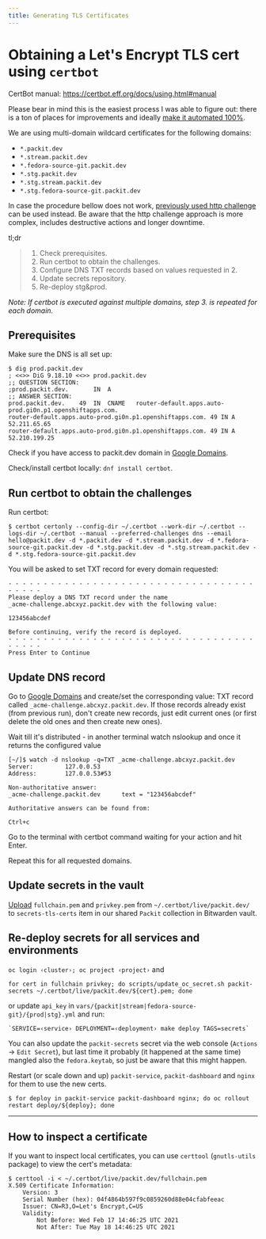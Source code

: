 ```yaml
---
title: Generating TLS Certificates
---
```


# Obtaining a Let's Encrypt TLS cert using `certbot`

CertBot manual: https://certbot.eff.org/docs/using.html#manual

Please bear in mind this is the easiest process I was able to figure out: there
is a ton of places for improvements and ideally
[make it automated 100%](https://github.com/packit/research/tree/main/cert_management_automation).

We are using multi-domain wildcard certificates for the following domains:

- `*.packit.dev`
- `*.stream.packit.dev`
- `*.fedora-source-git.packit.dev`
- `*.stg.packit.dev`
- `*.stg.stream.packit.dev`
- `*.stg.fedora-source-git.packit.dev`

In case the procedure bellow does not work,
[previously used http challenge](https://github.com/packit/deployment/blob/008f5eaad69a620c54784f1fc19c7c775af9ec7d/README.md#obtaining-a-lets-encrypt-cert-using-certbot)
can be used instead.
Be aware that the http challenge approach is more complex, includes destructive actions and longer downtime.

tl;dr

> 1. Check prerequisites.
> 2. Run certbot to obtain the challenges.
> 3. Configure DNS TXT records based on values requested in 2.
> 4. Update secrets repository.
> 5. Re-deploy stg&prod.

_Note: If certbot is executed against multiple domains, step 3. is repeated for each domain._

## Prerequisites

Make sure the DNS is all set up:

    $ dig prod.packit.dev
    ; <<>> DiG 9.18.10 <<>> prod.packit.dev
    ;; QUESTION SECTION:
    ;prod.packit.dev.		IN	A
    ;; ANSWER SECTION:
    prod.packit.dev.	49	IN	CNAME	router-default.apps.auto-prod.gi0n.p1.openshiftapps.com.
    router-default.apps.auto-prod.gi0n.p1.openshiftapps.com. 49 IN A 52.211.65.65
    router-default.apps.auto-prod.gi0n.p1.openshiftapps.com. 49 IN A 52.210.199.25

Check if you have access to packit.dev domain in
[Google Domains](https://domains.google.com/m/registrar/packit.dev).

Check/install certbot locally: `dnf install certbot`.

## Run certbot to obtain the challenges

Run certbot:

    $ certbot certonly --config-dir ~/.certbot --work-dir ~/.certbot --logs-dir ~/.certbot --manual --preferred-challenges dns --email hello@packit.dev -d *.packit.dev -d *.stream.packit.dev -d *.fedora-source-git.packit.dev -d *.stg.packit.dev -d *.stg.stream.packit.dev -d *.stg.fedora-source-git.packit.dev

You will be asked to set TXT record for every domain requested:

    - - - - - - - - - - - - - - - - - - - - - - - - - - - - - - - - - - - - - - - -
    Please deploy a DNS TXT record under the name
    _acme-challenge.abcxyz.packit.dev with the following value:

    123456abcdef

    Before continuing, verify the record is deployed.
    - - - - - - - - - - - - - - - - - - - - - - - - - - - - - - - - - - - - - - - -
    Press Enter to Continue

## Update DNS record

Go to [Google Domains](https://domains.google.com/m/registrar/packit.dev/dns)
and create/set the corresponding value:
TXT record called `_acme-challenge.abcxyz.packit.dev`.
If those records already exist (from previous run), don't create new records,
just edit current ones (or first delete the old ones and then create new ones).

Wait till it's distributed - in another terminal watch nslookup
and once it returns the configured value

    [~/]$ watch -d nslookup -q=TXT _acme-challenge.abcxyz.packit.dev
    Server:         127.0.0.53
    Address:        127.0.0.53#53

    Non-authoritative answer:
    _acme-challenge.packit.dev      text = "123456abcdef"

    Authoritative answers can be found from:

    Ctrl+c

Go to the terminal with certbot command waiting for your action and hit Enter.

Repeat this for all requested domains.

## Update secrets in the vault

[Upload](https://bitwarden.com/help/attachments/#upload-a-file)
`fullchain.pem` and `privkey.pem` from `~/.certbot/live/packit.dev/`
to `secrets-tls-certs` item in our shared `Packit` collection in Bitwarden vault.

## Re-deploy secrets for all services and environments

`oc login ‹cluster›; oc project ‹project›` and

    for cert in fullchain privkey; do scripts/update_oc_secret.sh packit-secrets ~/.certbot/live/packit.dev/${cert}.pem; done

or update `api_key` in `vars/{packit|stream|fedora-source-git}/{prod|stg}.yml` and run:

    `SERVICE=‹service› DEPLOYMENT=‹deployment› make deploy TAGS=secrets`

You can also update the `packit-secrets` secret via the web console
(`Actions` → `Edit Secret`), but last time it probably (it happened at the same time)
mangled also the `fedora.keytab`, so just be aware that this might happen.

Restart (or scale down and up) `packit-service`, `packit-dashboard` and `nginx` for them to use the new certs.

    $ for deploy in packit-service packit-dashboard nginx; do oc rollout restart deploy/${deploy}; done

---

## How to inspect a certificate

If you want to inspect local certificates, you can use `certtool` (`gnutls-utils` package)
to view the cert's metadata:

    $ certtool -i < ~/.certbot/live/packit.dev/fullchain.pem
    X.509 Certificate Information:
        Version: 3
        Serial Number (hex): 04f4864b597f9c0859260d88e04cfabfeeac
        Issuer: CN=R3,O=Let's Encrypt,C=US
        Validity:
            Not Before: Wed Feb 17 14:46:25 UTC 2021
            Not After: Tue May 18 14:46:25 UTC 2021

